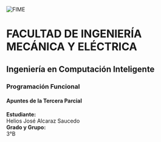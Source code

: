 ![FIME](https://user-images.githubusercontent.com/113320901/190930198-3a6cbc65-bbc3-4fb0-8d18-65a49be47e46.jpg)     


# FACULTAD DE INGENIERÍA MECÁNICA Y ELÉCTRICA
## Ingeniería en Computación Inteligente
### Programación Funcional
#### Apuntes de la Tercera Parcial
**Estudiante:**\
Helios José Alcaraz Saucedo\
**Grado y Grupo:** \
3°B
